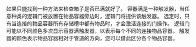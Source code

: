<lore>
如果只能找到一种方法来检查箱子是否已满就好了。
</lore>
<no_lore>
容器满是一种触发器，当任意种类的逻辑门被放置在物品容器旁边时，逻辑门将提供该触发器。
</no_lore>

<chapter name="需求"/>
选定时，只有当连接的物品容器所有存储槽中都有物品时，才会激活连接的门操作。

<chapter name="触发器方向"/>
逻辑门可能以不同颜色多次显示容器满触发器，以表示每个不同的连接物品容器。
触发器的颜色表示物品容器相对于管道的方向，您可以借此区分各个物品容器。
